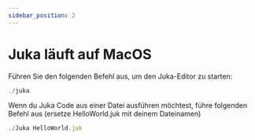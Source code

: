 ```yaml
---
sidebar_position: 2
---
```



# Juka läuft auf MacOS

Führen Sie den folgenden Befehl aus, um den Juka-Editor zu starten:
```jsx
./juka
```

Wenn du Juka Code aus einer Datei ausführen möchtest, führe folgenden Befehl aus (ersetze HelloWorld.juk mit deinem Dateinamen)

```jsx
./Juka HelloWorld.juk
```